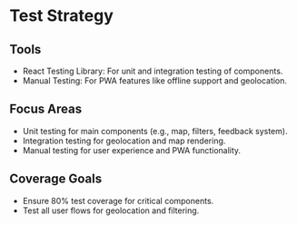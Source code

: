 # Test Strategy

## Tools
- React Testing Library: For unit and integration testing of components.
- Manual Testing: For PWA features like offline support and geolocation.

## Focus Areas
- Unit testing for main components (e.g., map, filters, feedback system).
- Integration testing for geolocation and map rendering.
- Manual testing for user experience and PWA functionality.

## Coverage Goals
- Ensure 80% test coverage for critical components.
- Test all user flows for geolocation and filtering.